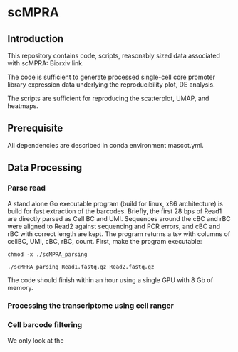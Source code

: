 # scMPRA

## Introduction

This repository contains code, scripts, reasonably sized data associated with scMPRA: Biorxiv link. 

The code is sufficient to generate processed single-cell core promoter library expression data underlying the reproducibility plot, DE analysis.

The scripts are sufficient for reproducing the scatterplot, UMAP, and heatmaps. 

## Prerequisite 
All dependencies are described in conda environment mascot.yml. 

## Data Processing 

### Parse read 
A stand alone Go executable program (build for linux, x86 architecture) is build for fast extraction of the barcodes. Briefly, the first 28 bps of Read1 are directly parsed as Cell BC and UMI. Sequences around the cBC and rBC were aligned to Read2 against sequencing and PCR errors, and cBC and rBC with correct length are kept. The program returns a tsv with columns of cellBC, UMI, cBC, rBC, count.
First, make the program executable:

```
chmod -x ./scMPRA_parsing
```

```
./scMPRA_parsing Read1.fastq.gz Read2.fastq.gz 
```

The code should finish within an hour using a single GPU with 8 Gb of memory. 


### Processing the transcriptome using cell ranger


### Cell barcode filtering 

We only look at the 